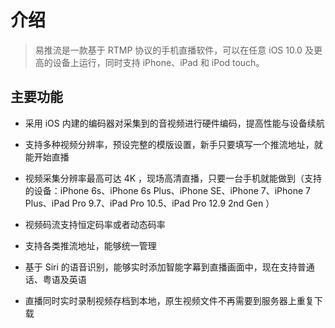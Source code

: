 # 介绍

> 易推流是一款基于 RTMP 协议的手机直播软件，可以在任意 iOS 10.0 及更高的设备上运行，同时支持 iPhone、iPad 和 iPod touch。

## 主要功能

* 采用 iOS 内建的编码器对采集到的音视频进行硬件编码，提高性能与设备续航

* 支持多种视频分辨率，预设完整的模版设置，新手只要填写一个推流地址，就能开始直播

* 视频采集分辨率最高可达 4K ，现场高清直播，只要一台手机就能做到（支持的设备：iPhone 6s、iPhone 6s Plus、iPhone SE、iPhone 7、iPhone 7 Plus、iPad Pro 9.7、iPad Pro 10.5、iPad Pro 12.9 2nd Gen ）

* 视频码流支持恒定码率或者动态码率

* 支持各类推流地址，能够统一管理

* 基于 Siri 的语音识别，能够实时添加智能字幕到直播画面中，现在支持普通话、粤语及英语

* 直播同时实时录制视频存档到本地，原生视频文件不再需要到服务器上重复下载

